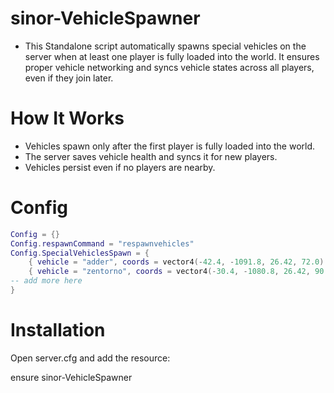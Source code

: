 # sinor-VehicleSpawner
- This Standalone script automatically spawns special vehicles on the server when at least one player is fully loaded into the world. It ensures proper vehicle networking and syncs vehicle states across all players, even if they join later.

# How It Works
- Vehicles spawn only after the first player is fully loaded into the world.
- The server saves vehicle health and syncs it for new players.
- Vehicles persist even if no players are nearby.

# Config
```lua
Config = {}
Config.respawnCommand = "respawnvehicles"
Config.SpecialVehiclesSpawn = {
    { vehicle = "adder", coords = vector4(-42.4, -1091.8, 26.42, 72.0) },
    { vehicle = "zentorno", coords = vector4(-30.4, -1080.8, 26.42, 90.0) }
-- add more here
}
```
# Installation
Open server.cfg and add the resource:

ensure sinor-VehicleSpawner


